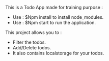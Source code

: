 This is a Todo App made for training purpose :
- Use : $Npm install    to install node_modules.
- Use : $Npm start      to run the application.

This project allows you to :
- Filter the todos.
- Add/Delete todos.
- It also contains localstorage for your todos.

